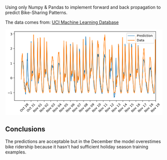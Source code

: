 Using only Numpy & Pandas to implement forward and back propagation to predict Bike-Sharing Patterns.


The data comes from: [UCI Machine Learning Database](https://archive.ics.uci.edu/ml/datasets/Bike+Sharing+Dataset)

![prediction](predictions.png)
## Conclusions
The predictions are acceptable but in the December the model overestimes bike ridership because it hasn't had sufficient holiday season training examples.
